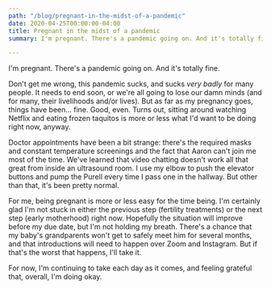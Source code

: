 ```yaml
---
path: "/blog/pregnant-in-the-midst-of-a-pandemic"
date: 2020-04-25T00:00:00-04:00
title: Pregnant in the midst of a pandemic
summary: I'm pregnant. There's a pandemic going on. And it's totally fine.

---
```

I'm pregnant. There's a pandemic going on. And it's totally fine.

Don't get me wrong, this pandemic sucks, and sucks _very badly_ for many people. It needs to end soon, or we're all going to lose our damn minds (and for many, their livelihoods and/or lives). But as far as my pregnancy goes, things have been... fine. Good, even. Turns out, sitting around watching Netflix and eating frozen taquitos is more or less what I'd want to be doing right now, anyway.

Doctor appointments have been a bit strange: there's the required masks and constant temperature screenings and the fact that Aaron can't join me most of the time. We've learned that video chatting doesn't work all that great from inside an ultrasound room. I use my elbow to push the elevator buttons and pump the Purell every time I pass one in the hallway. But other than that, it's been pretty normal.

For me, being pregnant is more or less easy for the time being. I'm certainly glad I'm not stuck in either the previous step (fertility treatments) or the next step (early motherhood) right now. Hopefully the situation will improve before my due date, but I'm not holding my breath. There's a chance that my baby's grandparents won't get to safely meet him for several months, and that introductions will need to happen over Zoom and Instagram. But if that's the worst that happens, I'll take it.

For now, I'm continuing to take each day as it comes, and feeling grateful that, overall, I'm doing okay.